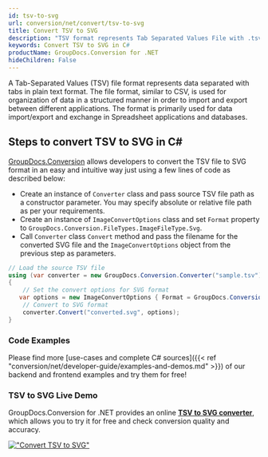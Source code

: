 ```yaml
---
id: tsv-to-svg
url: conversion/net/convert/tsv-to-svg
title: Convert TSV to SVG
description: "TSV format represents Tab Separated Values File with .tsv extension. Learn how to convert TSV to SVG file programmatically in C# language using GroupDocs.Conversion for .NET library."
keywords: Convert TSV to SVG in C#
productName: GroupDocs.Conversion for .NET
hideChildren: False
---
```


A Tab-Separated Values (TSV) file format represents data separated with tabs in plain text format. The file format, similar to CSV, is used for organization of data in a structured manner in order to import and export between different applications. The format is primarily used for data import/export and exchange in Spreadsheet applications and databases. 

## Steps to convert TSV to SVG in C#

[GroupDocs.Conversion](https://products.groupdocs.com/conversion/net) allows developers to convert the TSV file to SVG format in an easy and intuitive way just using a few lines of code as described below:

* Create an instance of `Converter` class and pass source TSV file path as a constructor parameter. You may specify absolute or relative file path as per your requirements. 
* Create an instance of `ImageConvertOptions` class and set `Format` property to `GroupDocs.Conversion.FileTypes.ImageFileType.Svg`.
* Call `Converter` class `Convert` method and pass the filename for the converted SVG file and the `ImageConvertOptions` object from the previous step as parameters.

```csharp
// Load the source TSV file
using (var converter = new GroupDocs.Conversion.Converter("sample.tsv"))
{
    // Set the convert options for SVG format
   var options = new ImageConvertOptions { Format = GroupDocs.Conversion.FileTypes.ImageFileType.Svg };
    // Convert to SVG format
    converter.Convert("converted.svg", options);
}
```

### Code Examples

Please find more [use-cases and complete C# sources]({{< ref "conversion/net/developer-guide/examples-and-demos.md" >}}) of our backend and frontend examples and try them for free!

### TSV to SVG Live Demo

GroupDocs.Conversion for .NET provides an online [**TSV to SVG converter**](https://products.groupdocs.app/conversion/tsv-to-svg), which allows you to try it for free and check conversion quality and accuracy.

[!["Convert TSV to SVG"](conversion/net/images/convert-to-svg/convert-tsv-to-svg.png)](https://products.groupdocs.app/conversion/tsv-to-svg)